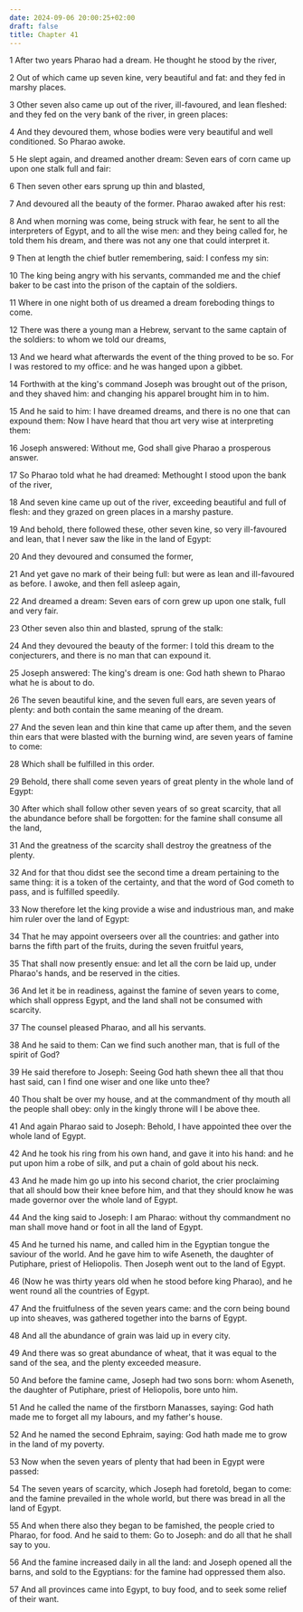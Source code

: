 ```yaml
---
date: 2024-09-06 20:00:25+02:00
draft: false
title: Chapter 41
---
```




1 After two years Pharao had a dream. He thought he stood by the river,

2 Out of which came up seven kine, very beautiful and fat: and they fed in marshy places.

3 Other seven also came up out of the river, ill-favoured, and lean fleshed: and they fed on the very bank of the river, in green places:

4 And they devoured them, whose bodies were very beautiful and well conditioned. So Pharao awoke.

5 He slept again, and dreamed another dream: Seven ears of corn came up upon one stalk full and fair:

6 Then seven other ears sprung up thin and blasted,

7 And devoured all the beauty of the former. Pharao awaked after his rest:

8 And when morning was come, being struck with fear, he sent to all the interpreters of Egypt, and to all the wise men: and they being called for, he told them his dream, and there was not any one that could interpret it.

9 Then at length the chief butler remembering, said: I confess my sin:

10 The king being angry with his servants, commanded me and the chief baker to be cast into the prison of the captain of the soldiers.

11 Where in one night both of us dreamed a dream foreboding things to come.

12 There was there a young man a Hebrew, servant to the same captain of the soldiers: to whom we told our dreams,

13 And we heard what afterwards the event of the thing proved to be so. For I was restored to my office: and he was hanged upon a gibbet.

14 Forthwith at the king's command Joseph was brought out of the prison, and they shaved him: and changing his apparel brought him in to him.

15 And he said to him: I have dreamed dreams, and there is no one that can expound them: Now I have heard that thou art very wise at interpreting them:

16 Joseph answered: Without me, God shall give Pharao a prosperous answer.

17 So Pharao told what he had dreamed: Methought I stood upon the bank of the river,

18 And seven kine came up out of the river, exceeding beautiful and full of flesh: and they grazed on green places in a marshy pasture.

19 And behold, there followed these, other seven kine, so very ill-favoured and lean, that I never saw the like in the land of Egypt:

20 And they devoured and consumed the former,

21 And yet gave no mark of their being full: but were as lean and ill-favoured as before. I awoke, and then fell asleep again,

22 And dreamed a dream: Seven ears of corn grew up upon one stalk, full and very fair.

23 Other seven also thin and blasted, sprung of the stalk:

24 And they devoured the beauty of the former: I told this dream to the conjecturers, and there is no man that can expound it.

25 Joseph answered: The king's dream is one: God hath shewn to Pharao what he is about to do.

26 The seven beautiful kine, and the seven full ears, are seven years of plenty: and both contain the same meaning of the dream.

27 And the seven lean and thin kine that came up after them, and the seven thin ears that were blasted with the burning wind, are seven years of famine to come:

28 Which shall be fulfilled in this order.

29 Behold, there shall come seven years of great plenty in the whole land of Egypt:

30 After which shall follow other seven years of so great scarcity, that all the abundance before shall be forgotten: for the famine shall consume all the land,

31 And the greatness of the scarcity shall destroy the greatness of the plenty.

32 And for that thou didst see the second time a dream pertaining to the same thing: it is a token of the certainty, and that the word of God cometh to pass, and is fulfilled speedily.

33 Now therefore let the king provide a wise and industrious man, and make him ruler over the land of Egypt:

34 That he may appoint overseers over all the countries: and gather into barns the fifth part of the fruits, during the seven fruitful years,

35 That shall now presently ensue: and let all the corn be laid up, under Pharao's hands, and be reserved in the cities.

36 And let it be in readiness, against the famine of seven years to come, which shall oppress Egypt, and the land shall not be consumed with scarcity.

37 The counsel pleased Pharao, and all his servants.

38 And he said to them: Can we find such another man, that is full of the spirit of God?

39 He said therefore to Joseph: Seeing God hath shewn thee all that thou hast said, can I find one wiser and one like unto thee?

40 Thou shalt be over my house, and at the commandment of thy mouth all the people shall obey: only in the kingly throne will I be above thee.

41 And again Pharao said to Joseph: Behold, I have appointed thee over the whole land of Egypt.

42 And he took his ring from his own hand, and gave it into his hand: and he put upon him a robe of silk, and put a chain of gold about his neck.

43 And he made him go up into his second chariot, the crier proclaiming that all should bow their knee before him, and that they should know he was made governor over the whole land of Egypt.

44 And the king said to Joseph: I am Pharao: without thy commandment no man shall move hand or foot in all the land of Egypt.

45 And he turned his name, and called him in the Egyptian tongue the saviour of the world. And he gave him to wife Aseneth, the daughter of Putiphare, priest of Heliopolis. Then Joseph went out to the land of Egypt.

46 (Now he was thirty years old when he stood before king Pharao), and he went round all the countries of Egypt.

47 And the fruitfulness of the seven years came: and the corn being bound up into sheaves, was gathered together into the barns of Egypt.

48 And all the abundance of grain was laid up in every city.

49 And there was so great abundance of wheat, that it was equal to the sand of the sea, and the plenty exceeded measure.

50 And before the famine came, Joseph had two sons born: whom Aseneth, the daughter of Putiphare, priest of Heliopolis, bore unto him.

51 And he called the name of the firstborn Manasses, saying: God hath made me to forget all my labours, and my father's house.

52 And he named the second Ephraim, saying: God hath made me to grow in the land of my poverty.

53 Now when the seven years of plenty that had been in Egypt were passed:

54 The seven years of scarcity, which Joseph had foretold, began to come: and the famine prevailed in the whole world, but there was bread in all the land of Egypt.

55 And when there also they began to be famished, the people cried to Pharao, for food. And he said to them: Go to Joseph: and do all that he shall say to you.

56 And the famine increased daily in all the land: and Joseph opened all the barns, and sold to the Egyptians: for the famine had oppressed them also.

57 And all provinces came into Egypt, to buy food, and to seek some relief of their want.

